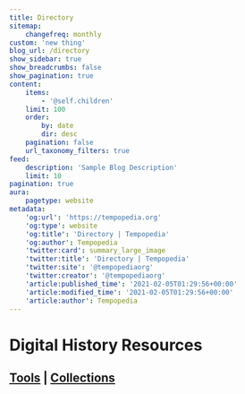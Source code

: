 ```yaml
---
title: Directory
sitemap:
    changefreq: monthly
custom: 'new thing'
blog_url: /directory
show_sidebar: true
show_breadcrumbs: false
show_pagination: true
content:
    items:
        - '@self.children'
    limit: 100
    order:
        by: date
        dir: desc
    pagination: false
    url_taxonomy_filters: true
feed:
    description: 'Sample Blog Description'
    limit: 10
pagination: true
aura:
    pagetype: website
metadata:
    'og:url': 'https://tempopedia.org'
    'og:type': website
    'og:title': 'Directory | Tempopedia'
    'og:author': Tempopedia
    'twitter:card': summary_large_image
    'twitter:title': 'Directory | Tempopedia'
    'twitter:site': '@tempopediaorg'
    'twitter:creator': '@tempopediaorg'
    'article:published_time': '2021-02-05T01:29:56+00:00'
    'article:modified_time': '2021-02-05T01:29:56+00:00'
    'article:author': Tempopedia
---
```


# Digital History Resources
## [Tools](/category:tool) | [Collections](/category:collection)